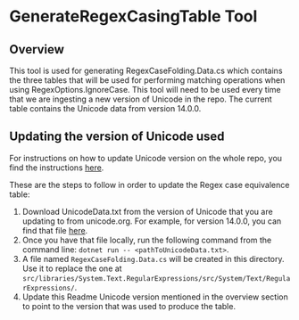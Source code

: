 # GenerateRegexCasingTable Tool

## Overview

This tool is used for generating RegexCaseFolding.Data.cs which contains the three tables that will be used for performing matching operations when using RegexOptions.IgnoreCase. This tool will need to be used every time that we are ingesting a new version of Unicode in the repo. The current table contains the Unicode data from version 14.0.0.

## Updating the version of Unicode used

For instructions on how to update Unicode version on the whole repo, you find the instructions [here](../../System.Private.CoreLib/Tools/GenUnicodeProp/Updating-Unicode-Versions.md).

These are the steps to follow in order to update the Regex case equivalence table:

1. Download UnicodeData.txt from the version of Unicode that you are updating to from unicode.org. For example, for version 14.0.0, you can find that file [here](https://www.unicode.org/Public/14.0.0/ucd/UnicodeData.txt).
2. Once you have that file locally, run the following command from the command line: `dotnet run -- <pathToUnicodeData.txt>`.
3. A file named `RegexCaseFolding.Data.cs` will be created in this directory. Use it to replace the one at `src/libraries/System.Text.RegularExpressions/src/System/Text/RegularExpressions/`.
4. Update this Readme Unicode version mentioned in the overview section to point to the version that was used to produce the table.
